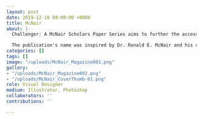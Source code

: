 ```yaml
---
layout: post
date: 2019-12-18 08:00:00 +0000
title: McNair
about: |-
  Challenger: A McNair Scholars Paper Series aims to further the access and representation of underrepresented students through the dissemination of research produced by McNair Scholars at UC San Diego. The purpose of this publication is to organize, implement, and maintain a scholarly research journal that represents diverse perspectives across multiple fields of study.

  The publication's name was inspired by Dr. Ronald E. McNair and his contributions as an outstanding scholar and representative of underrepresented communities of color in higher education. Unfortunately, Dr. McNair passed away in the Challenger space shuttle. This publication was founded to further his legacy of excellence, and to support students who, like Dr. McNair, have the potential to exceed in future doctoral education.
categories: []
tags: []
image: "/uploads/McNair_Magazine001.png"
gallery:
- "/uploads/McNair_Magazine002.png"
- "/uploads/McNair_CoverThumb-01.png"
role: Visual Designer
medium: Illustrator, Photoshop
collaborators: ''
contributions: ''

---
```

